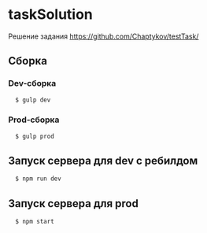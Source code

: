 # taskSolution
Решение задания https://github.com/Chaptykov/testTask/

## Сборка
### Dev-сборка
```bash
  $ gulp dev
```
### Prod-сборка
```bash
  $ gulp prod
```

## Запуск сервера для dev с ребилдом
```bash
  $ npm run dev
```

## Запуск сервера для prod
```bash
  $ npm start
```
